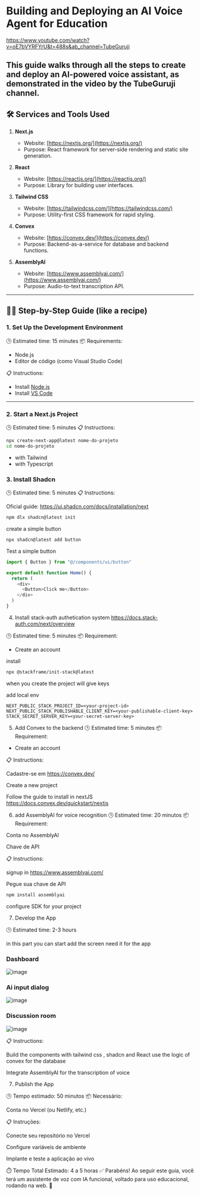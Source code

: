 # Building and Deploying an AI Voice Agent for Education
https://www.youtube.com/watch?v=oE7bVYRFYrU&t=488s&ab_channel=TubeGuruji

This guide walks through all the steps to create and deploy an AI-powered voice assistant, as demonstrated in the video by the TubeGuruji channel.
---

## 🛠️ Services and Tools Used

1. **Next.js**  
   - Website: [https://nextjs.org/](https://nextjs.org/)  
   - Purpose: React framework for server-side rendering and static site generation.

2. **React**  
   - Website: [https://reactjs.org/](https://reactjs.org/)  
   - Purpose: Library for building user interfaces.

3. **Tailwind CSS**  
   - Website: [https://tailwindcss.com/](https://tailwindcss.com/)  
   - Purpose: Utility-first CSS framework for rapid styling.

4. **Convex**  
   - Website: [https://convex.dev/](https://convex.dev/)  
   - Purpose: Backend-as-a-service for database and backend functions.

5. **AssemblyAI**  
   - Website: [https://www.assemblyai.com/](https://www.assemblyai.com/)  
   - Purpose: Audio-to-text transcription API.

---

## 👨‍🍳 Step-by-Step Guide (like a recipe)

### 1. Set Up the Development Environment

🕒 Estimated time: 15 minutes
📦 Requirements:
- Node.js
- Editor de código (como Visual Studio Code)

📋 Instructions:
- Install [Node.js](https://nodejs.org/)
- Install [VS Code](https://code.visualstudio.com/)

---

### 2. Start a Next.js Project

🕒 Estimated time: 5 minutes
📋 Instructions:
```bash
npx create-next-app@latest nome-do-projeto
cd nome-do-projeto
```

- with Tailwind
- with Typescript

### 3. Install Shadcn
🕒 Estimated time: 5 minutes
📋 Instructions:

Oficial guide: https://ui.shadcn.com/docs/installation/next

```bash
npm dlx shadcn@latest init
```

create a simple button
```bash
npx shadcn@latest add button
```

Test a simple button
```js
import { Button } from "@/components/ui/button"

export default function Home() {
  return (
    <div>
      <Button>Click me</Button>
    </div>
  )
}
```

4. Install stack-auth authetication system
https://docs.stack-auth.com/next/overview

🕒 Estimated time: 5 minutes
📦 Requirement:
- Create an account

install
```bash
npx @stackframe/init-stack@latest
```

when you create the project will give keys

add local env
```
NEXT_PUBLIC_STACK_PROJECT_ID=<your-project-id>
NEXT_PUBLIC_STACK_PUBLISHABLE_CLIENT_KEY=<your-publishable-client-key>
STACK_SECRET_SERVER_KEY=<your-secret-server-key>
```



5. Add Convex to the backend
🕒 Estimated time: 5 minutes
📦 Requirement:
- Create an account

📋 Instructions:

Cadastre-se em https://convex.dev/

Create a new project

Follow the guide to install in nextJS
https://docs.convex.dev/quickstart/nextjs

6. add AssemblyAI for voice recognition
🕒 Estimated time: 20 minutos
📦 Requirement:

Conta no AssemblyAI

Chave de API

📋 Instructions:

signup in https://www.assemblyai.com/

Pegue sua chave de API

```bash
npm install assemblyai
```

configure SDK for your project

7. Develop the App

🕒 Estimated time: 2-3 hours

in this part you can start add the screen need it for the app

### Dashboard
![image](https://github.com/user-attachments/assets/06301e92-6ff5-4090-8660-cecde60397e9)

### Ai input dialog
![image](https://github.com/user-attachments/assets/555f1ca7-92e8-484e-ae8b-6b157cab39dd)

### Discussion room
![image](https://github.com/user-attachments/assets/ad8c5e90-77a1-4dcf-b2fd-a245c3ac4502)


📋 Instructions:

Build the components with tailwind css , shadcn and React
use the logic of convex for the database

Integrate AssemblyAI for the transcription of voice


7. Publish the App

🕒 Tempo estimado: 50 minutos
📦 Necessário:

Conta no Vercel (ou Netlify, etc.)

📋 Instruções:

Conecte seu repositório no Vercel

Configure variáveis de ambiente

Implante e teste a aplicação ao vivo

⏱️ Tempo Total Estimado: 4 a 5 horas
✅ Parabéns! Ao seguir este guia, você terá um assistente de voz com IA funcional, voltado para uso educacional, rodando na web. 🎉
